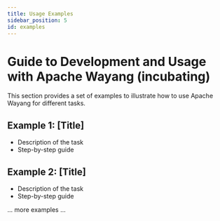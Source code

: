 ```yaml
---
title: Usage Examples
sidebar_position: 5
id: examples
---
```

<!--

  Licensed to the Apache Software Foundation (ASF) under one or more
  contributor license agreements.  See the NOTICE file distributed with
  this work for additional information regarding copyright ownership.
  The ASF licenses this file to You under the Apache License, Version 2.0
  (the "License"); you may not use this file except in compliance with
  the License.  You may obtain a copy of the License at

      http://www.apache.org/licenses/LICENSE-2.0

  Unless required by applicable law or agreed to in writing, software
  distributed under the License is distributed on an "AS IS" BASIS,
  WITHOUT WARRANTIES OR CONDITIONS OF ANY KIND, either express or implied.
  See the License for the specific language governing permissions and
  limitations under the License.

-->
# Guide to Development and Usage with Apache Wayang (incubating)

This section provides a set of examples to illustrate how to use Apache Wayang for different tasks.

## Example 1: [Title]
- Description of the task
- Step-by-step guide

## Example 2: [Title]
- Description of the task
- Step-by-step guide

... more examples ...
